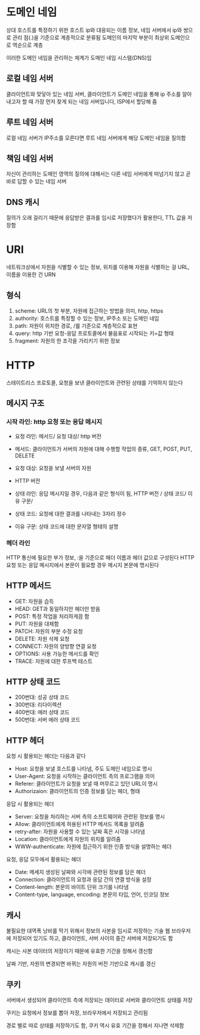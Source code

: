# 도메인 네임

상대 호스트를 특정하기 위한 호스트 ip와 대응되는 이름 정보, 네임 서버에서 ip와 쌍으로 관리
점(.)을 기준으로 계층적으로 분류됨
도메인의 마지막 부분이 최상위 도메인으로 역순으로 계층

이러한 도메인 네임을 관리하는 체계가 도메인 네임 시스템(DNS)임

## 로컬 네임 서버

클라이언트와 맞닿아 있는 네임 서버, 클라이언트가 도메인 네임을 통해 ip 주소를 알아내고자 할 때
가장 먼저 찾게 되는 네임 서버입니다, ISP에서 할당해 줌

## 루트 네임 서버

로컬 네임 서버가 IP주소를 모른다면 루트 네임 서버에게 해당 도메인 네임을 질의함

## 책임 네임 서버

자신이 관리하는 도메인 영역의 질의에 대해서는 다른 네임 서버에게 떠넘기지 않고 곧바로 답할 수 있는 네임 서버

## DNS 캐시

질의가 오래 걸리기 때문에 응답받은 결과를 임시로 저장했다가 활용한다, TTL 값을 저장함

# URI

네트워크상에서 자원을 식별할 수 있는 정보, 위치를 이용해 자원을 식별하는 걸 URL, 이름을 이용한 건 URN

## 형식

1. scheme: URL의 첫 부분, 자원에 접근하는 방법을 의미, http, https
2. authority: 호스트를 특정할 수 있는 정보, IP주소 또는 도메인 네임
3. path: 자원이 위치한 경로, /를 기준으로 계층적으로 표현
4. query: http 기반 요청-응답 프로토콜에서 물음표로 시작되는 키=값 형태
5. fragment: 자원의 한 조각을 가리키기 위한 정보

# HTTP

스테이트리스 프로토콜, 요청을 보낸 클라이언트와 관련된 상태를 기억하지 않는다

## 메시지 구조

### 시작 라인: http 요청 또는 응답 메시지
* 요청 라인: 메서드/ 요청 대상/ http 버전
* 메서드: 클라이언트가 서버의 자원에 대해 수행할 작업의 종류, GET, POST, PUT, DELETE
* 요청 대상: 요청을 보낼 서버의 자원
* HTTP 버전

* 상태 라인: 응답 메시지일 경우, 다음과 같은 형식이 됨, HTTP 버전 /  상태 코드/ 이유 구문/
* 상태 코드: 요청에 대한 결과를 나타내는 3자리 정수
* 이유 구문: 상태 코드에 대한 문자열 형태의 설명

### 헤더 라인

HTTP 통신에 필요한 부가 정보, :을 기준으로 헤더 이름과 헤더 값으로 구성된다
HTTP 요청 또는 응답 메시지에서 본문이 필요할 경우 메시지 본문에 명시된다

## HTTP 메서드

* GET: 자원을 습득
* HEAD: GET과 동일하지만 헤더만 받음
* POST: 특정 작업을 처리하게끔 함
* PUT: 자원을 대체함
* PATCH: 자원의 부분 수정 요청
* DELETE: 자원 삭제 요청
* CONNECT: 자원의 양방향 연결 요청
* OPTIONS: 사용 가능한 메서드를 확인
* TRACE: 자원에 대한 루프백 테스트

## HTTP 상태 코드

* 200번대: 성공 상태 코드
* 300번대: 리다이렉션
* 400번대: 에러 상태 코드
* 500번대: 서버 에러 상태 코드

## HTTP 헤더

요청 시 활용되는 헤더는 다음과 같다

* Host: 요청을 보낼 호스트를 나타냄, 주도 도메인 네임으로 명시
* User-Agent: 요청을 시작하는 클라이언트 측의 프로그램을 의미
* Referer: 클라이언트가 요청을 보낼 때 머무르고 있던 URL이 명시
* Authorizaion: 클라이언트의 인증 정보를 담는 헤더, <type> <credentials> 형태

응답 시 활용되는 헤더

* Server: 요청을 처리하는 서버 측의 소프트웨어와 관련된 정보를 명시
* Allow: 클라이언트에게 허용된 HTTP 메서드 목록을 알려줌
* retry-after: 자원을 사용할 수 있는 날짜 혹은 시각을 나타냄
* Location: 클라이언트에게 자원의 위치를 알려줌
* WWW-authenticate: 자원에 접근하기 위한 인증 방식을 설명하는 헤더

요청, 응답 모두에서 활용되는 헤더

* Date: 메세지 생성된 날짜와 시각에 관련된 정보를 담은 헤더
* Connection: 클라이언트의 요청과 응답 간의 연결 방식을 설정
* Content-length: 본문의 바이트 단위 크기를 나타냄
* Content-type, language, encoding: 본문의 타입, 언어, 인코딩 정보

## 캐시

불필요한 대역폭 낭비를 막기 위해서 정보의 사본을 임시로 저장하는 기술
웹 브라우저에 저장되어 있기도 하고, 클라이언트, 서버 사이의 중간 서버에 저장되기도 함

캐시는 사본 데이터의 저장이기 때문에 유효한 기간을 정해서 갱신함

날짜 기반, 자원의 변경되면 바뀌는 자원의 버전 기반으로 캐시를 갱신

## 쿠키

서버에서 생성되어 클라이언트 측에 저장되는 데이터로 서버와 클라이언트 상태를 저장

쿠키는 요청에서 정보를 뽑아 저장, 브라우저에서 저장되고 관리됨

경로 별로 따로 상태를 저장하기도 함, 쿠키 역시 유효 기간을 정해서 지나면 삭제함


